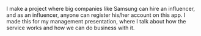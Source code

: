 I make a project where big companies like Samsung can hire an influencer, and as an influencer, anyone can register his/her account on this app. I made this for my management presentation, where I talk about how the service works and how we can do business with it.
